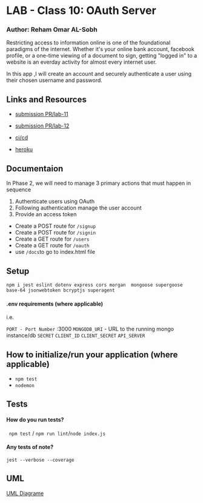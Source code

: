 # LAB - Class 10:  OAuth Server
### Author: Reham Omar AL-Sobh

Restricting access to information online is one of the foundational paradigms of the internet. Whether it's your online bank account, facebook profile, or a one-time viewing of a document to sign, getting "logged in" to a website is an everday activity for almost every internet user.

In this app ,I will create an account and securely authenticate a user using their chosen username and password.

 ## Links and Resources

 - [submission PR/lab-11 ](https://github.com/Reham-401-advanced-javascript/auth-server/pull/2)
 - [submission PR/lab-12 ](https://github.com/Reham-401-advanced-javascript/auth-server/pull/3)

 - [ci/cd ](https://github.com/Reham-401-advanced-javascript/auth-server/pull/2/checks?check_run_id=748848970)
 - [heroku ]()


 ## Documentaion

 In Phase 2, we will need to manage 3 primary actions that must happen in sequence

 1. Authenticate users using OAuth
 2. Following authentication manage the user account
 3. Provide an access token

 - Create a POST route for `/signup`
 - Create a POST route for `/signin`
 - Create a GET route for `/users`
 - Create a GET route for `/oauth`
 - use `/docs`to go to index.html file
 
 ## Setup

 `npm i jest eslint dotenv express cors morgan  mongoose supergoose base-64 jsonwebtoken bcryptjs superagent`

 #### .env requirements (where applicable)
  i.e.

  `PORT - Port Number` :3000
  `MONGODB_URI` - URL to the running mongo instance/db
  `SECRET`
  `CLIENT_ID`
  `CLIENT_SECRET`
  `API_SERVER`

  ## How to initialize/run your application (where applicable)
   * `npm test`
   * `nodemon`

  ## Tests

  #### How do you run tests?
  ` npm test` / `npm run lint`/`node index.js `
  #### Any tests of note?
   `jest --verbose --coverage`


## UML

[UML Diagrame ](assest/lab-12.jpg)